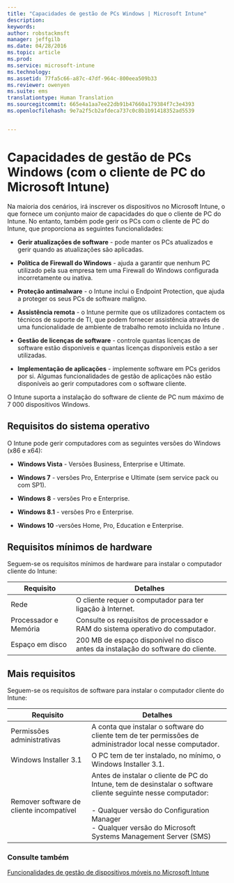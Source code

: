 ```yaml
---
title: "Capacidades de gestão de PCs Windows | Microsoft Intune"
description: 
keywords: 
author: robstackmsft
manager: jeffgilb
ms.date: 04/28/2016
ms.topic: article
ms.prod: 
ms.service: microsoft-intune
ms.technology: 
ms.assetid: 77fa5c66-a87c-47df-964c-800eea509b33
ms.reviewer: owenyen
ms.suite: ems
translationtype: Human Translation
ms.sourcegitcommit: 665e4a1aa7ee22db91b47660a179384f7c3e4393
ms.openlocfilehash: 9e7a2f5cb2afdeca737c0c8b1b91418352ad5539


---
```


# Capacidades de gestão de PCs Windows (com o cliente de PC do Microsoft Intune)
Na maioria dos cenários, irá inscrever os dispositivos no Microsoft Intune, o que fornece um conjunto maior de capacidades do que o cliente de PC do Intune. No entanto, também pode gerir os PCs com o cliente de PC do Intune, que proporciona as seguintes funcionalidades:

-   **Gerir atualizações de software** - pode manter os PCs atualizados e gerir quando as atualizações são aplicadas.

-   **Política de Firewall do Windows** - ajuda a garantir que nenhum PC utilizado pela sua empresa tem uma Firewall do Windows configurada incorretamente ou inativa.

-   **Proteção antimalware** - o Intune inclui o Endpoint Protection, que ajuda a proteger os seus PCs de software maligno.

-   **Assistência remota** - o Intune permite que os utilizadores contactem os técnicos de suporte de TI, que podem fornecer assistência através de uma funcionalidade de ambiente de trabalho remoto incluída no Intune <!--- (requires TeamViewer software)--->.

-   **Gestão de licenças de software** - controle quantas licenças de software estão disponíveis e quantas licenças disponíveis estão a ser utilizadas.
-   **Implementação de aplicações** - implemente software em PCs geridos por si. Algumas funcionalidades de gestão de aplicações não estão disponíveis ao gerir computadores com o software cliente.


O Intune suporta a instalação do software de cliente de PC num máximo de 7 000 dispositivos Windows.

## Requisitos do sistema operativo
O Intune pode gerir computadores com as seguintes versões do Windows (x86 e x64):


-   **Windows Vista** - Versões Business, Enterprise e Ultimate.

-   **Windows 7** - versões Pro, Enterprise e Ultimate (sem service pack ou com SP1).

-   **Windows 8** - versões Pro e Enterprise.

-   **Windows 8.1** - versões Pro e Enterprise.

- **Windows 10** -versões Home, Pro, Education e Enterprise.


## Requisitos mínimos de hardware
Seguem-se os requisitos mínimos de hardware para instalar o computador cliente do Intune:

|Requisito|Detalhes|
|---------------|--------------------|
|Rede|O cliente requer o computador para ter ligação à Internet.|
|Processador e Memória|Consulte os requisitos de processador e RAM do sistema operativo do computador.|
|Espaço em disco|200 MB de espaço disponível no disco antes da instalação do software do cliente.|

## Mais requisitos
Seguem-se os requisitos de software para instalar o computador cliente do Intune:

|Requisito|Detalhes|
|---------------|--------------------|
|Permissões administrativas|A conta que instalar o software do cliente tem de ter permissões de administrador local nesse computador.|
|Windows Installer 3.1|O PC tem de ter instalado, no mínimo, o Windows Installer 3.1.|
|Remover software de cliente incompatível|Antes de instalar o cliente de PC do Intune, tem de desinstalar o software cliente seguinte nesse computador:<br /><br />- Qualquer versão do Configuration Manager<br />- Qualquer versão do Microsoft Systems Management Server (SMS)|

### Consulte também
[Funcionalidades de gestão de dispositivos móveis no Microsoft Intune](./mobile-device-management-capabilities-in-microsoft-intune.md)



<!--HONumber=Jun16_HO4-->


